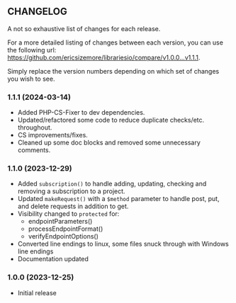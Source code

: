 ## CHANGELOG
A not so exhaustive list of changes for each release.

For a more detailed listing of changes between each version, 
you can use the following url: https://github.com/ericsizemore/librariesio/compare/v1.0.0...v1.1.1. 

Simply replace the version numbers depending on which set of changes you wish to see.

### 1.1.1 (2024-03-14)

  * Added PHP-CS-Fixer to dev dependencies.
  * Updated/refactored some code to reduce duplicate checks/etc. throughout.
  * CS improvements/fixes.
  * Cleaned up some doc blocks and removed some unnecessary comments.

### 1.1.0 (2023-12-29)

  * Added `subscription()` to handle adding, updating, checking and removing a subscription to a project.
  * Updated `makeRequest()` with a `$method` parameter to handle post, put, and delete requests in addition to get.
  * Visibility changed to `protected` for:
    * endpointParameters()
    * processEndpointFormat()
    * verifyEndpointOptions()
  * Converted line endings to linux, some files snuck through with Windows line endings
  * Documentation updated

### 1.0.0 (2023-12-25)

  * Initial release
